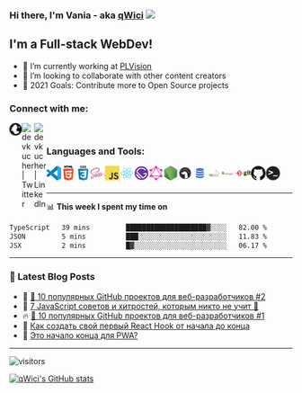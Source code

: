 ### Hi there, I'm Vania - aka [qWici][website]  <img src="https://media.giphy.com/media/hvRJCLFzcasrR4ia7z/giphy.gif" width="25px">

## I'm a Full-stack WebDev!
- 🔭 I’m currently working at [PLVision][plvision]
- 👯 I’m looking to collaborate with other content creators
- 🥅 2021 Goals: Contribute more to Open Source projects

### Connect with me:

[<img align="left" alt="devkucher.com" width="22px" src="https://raw.githubusercontent.com/iconic/open-iconic/master/svg/globe.svg" />][website]
[<img align="left" alt="devkucher | Twitter" width="22px" src="https://cdn.jsdelivr.net/npm/simple-icons@v3/icons/twitter.svg" />][twitter]
[<img align="left" alt="devkucher | LinkedIn" width="22px" src="https://cdn.jsdelivr.net/npm/simple-icons@v3/icons/linkedin.svg" />][linkedin]

<br />

### Languages and Tools:

<img align="left" alt="Visual Studio Code" width="26px" src="https://raw.githubusercontent.com/github/explore/80688e429a7d4ef2fca1e82350fe8e3517d3494d/topics/visual-studio-code/visual-studio-code.png" />
<img align="left" alt="HTML5" width="26px" src="https://raw.githubusercontent.com/github/explore/80688e429a7d4ef2fca1e82350fe8e3517d3494d/topics/html/html.png" />
<img align="left" alt="CSS3" width="26px" src="https://raw.githubusercontent.com/github/explore/80688e429a7d4ef2fca1e82350fe8e3517d3494d/topics/css/css.png" />
<img align="left" alt="Sass" width="26px" src="https://raw.githubusercontent.com/github/explore/80688e429a7d4ef2fca1e82350fe8e3517d3494d/topics/sass/sass.png" />
<img align="left" alt="JavaScript" width="26px" src="https://raw.githubusercontent.com/github/explore/80688e429a7d4ef2fca1e82350fe8e3517d3494d/topics/javascript/javascript.png" />
<img align="left" alt="React" width="26px" src="https://raw.githubusercontent.com/github/explore/80688e429a7d4ef2fca1e82350fe8e3517d3494d/topics/react/react.png" />
<img align="left" alt="Gatsby" width="26px" src="https://raw.githubusercontent.com/github/explore/e94815998e4e0713912fed477a1f346ec04c3da2/topics/gatsby/gatsby.png" />
<img align="left" alt="GraphQL" width="26px" src="https://raw.githubusercontent.com/github/explore/80688e429a7d4ef2fca1e82350fe8e3517d3494d/topics/graphql/graphql.png" />
<img align="left" alt="Node.js" width="26px" src="https://raw.githubusercontent.com/github/explore/80688e429a7d4ef2fca1e82350fe8e3517d3494d/topics/nodejs/nodejs.png" />
<img align="left" alt="Deno" width="26px" src="https://raw.githubusercontent.com/github/explore/361e2821e2dea67711cde99c9c40ed357061cf27/topics/deno/deno.png" />
<img align="left" alt="SQL" width="26px" src="https://raw.githubusercontent.com/github/explore/80688e429a7d4ef2fca1e82350fe8e3517d3494d/topics/sql/sql.png" />
<img align="left" alt="MySQL" width="26px" src="https://raw.githubusercontent.com/github/explore/80688e429a7d4ef2fca1e82350fe8e3517d3494d/topics/mysql/mysql.png" />
<img align="left" alt="MongoDB" width="26px" src="https://raw.githubusercontent.com/github/explore/80688e429a7d4ef2fca1e82350fe8e3517d3494d/topics/mongodb/mongodb.png" />
<img align="left" alt="Git" width="26px" src="https://raw.githubusercontent.com/github/explore/80688e429a7d4ef2fca1e82350fe8e3517d3494d/topics/git/git.png" />
<img align="left" alt="GitHub" width="26px" src="https://raw.githubusercontent.com/github/explore/78df643247d429f6cc873026c0622819ad797942/topics/github/github.png" />
<img align="left" alt="HTML5" width="26px" src="https://raw.githubusercontent.com/github/explore/80688e429a7d4ef2fca1e82350fe8e3517d3494d/topics/terminal/terminal.png" />

<br />
<br />

---

📊 **This week I spent my time on**
<!--START_SECTION:waka-->
```text
TypeScript   39 mins         ████████████████████▓░░░░   82.00 % 
JSON         5 mins          ███░░░░░░░░░░░░░░░░░░░░░░   11.83 % 
JSX          2 mins          █▓░░░░░░░░░░░░░░░░░░░░░░░   06.17 % 
```
<!--END_SECTION:waka-->

---

### 📕 Latest Blog Posts
<!-- BLOG-POST-LIST:START -->
 - 💯 [🚀 10 популярных GitHub проектов для веб-разработчиков #2](https://devkucher.com/posts/10-populyarnyh-github-proektov-dlya-veb-razrabotchikov-2)
 - 🌮 [7 JavaScript советов и хитростей, которым никто не учит 🥷](https://devkucher.com/posts/7-javascript-sovetov-i-hitrostej-kotorym-nikto-ne-uchit)
 - 🔥 [🚀 10 популярных GitHub проектов для веб-разработчиков #1](https://devkucher.com/posts/10-populyarnyh-github-proektov-dlya-veb-razrabotchikov-1)
 - 💫 [Как создать свой первый React Hook от начала до конца](https://devkucher.com/posts/kak-sozdat-svoj-pervyj-react-hook-ot-nachala-do-konca)
 - 💫 [Это начало конца для PWA?](https://devkucher.com/posts/eto-nachalo-konca-dlya-pwa)<!-- BLOG-POST-LIST:END -->
---

![visitors](https://visitor-badge.glitch.me/badge?page_id=qWici)


[![qWici's GitHub stats](https://github-readme-stats.vercel.app/api?username=qWici)](https://github.com/qWici/github-readme-stats)

[website]: https://devkucher.com
[twitter]: https://twitter.com/KucherDev
[linkedin]: https://www.linkedin.com/in/ivankucher
[plvision]: https://plvision.eu/
